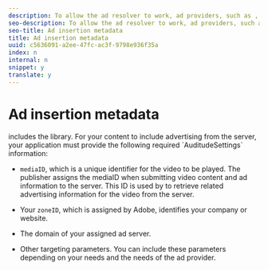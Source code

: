 ```yaml
---
description: To allow the ad resolver to work, ad providers, such as , require configuration values to enable your connection to the provider.
seo-description: To allow the ad resolver to work, ad providers, such as , require configuration values to enable your connection to the provider.
seo-title: Ad insertion metadata
title: Ad insertion metadata
uuid: c5636091-a2ee-47fc-ac3f-9798e936f35a
index: n
internal: n
snippet: y
translate: y
---
```


# Ad insertion metadata

 <!-- PH element: phrases/primetime-sdk-name --> includes the <!-- PH element: phrases/auditude-name --> library. For your content to include advertising from the <!-- PH element: phrases/auditude-name --> server, your application must provide the following required `AuditudeSettings` information: 
* `mediaID`, which is a unique identifier for the video to be played. The publisher assigns the mediaID when submitting video content and ad information to the  <!-- PH element: phrases/auditude-name-long --> server. This ID is used by <!-- PH element: phrases/auditude-name --> to retrieve related advertising information for the video from the server.

* Your `zoneID`, which is assigned by Adobe, identifies your company or website.
* The domain of your assigned ad server.
* Other targeting parameters. You can include these parameters depending on your needs and the needs of the ad provider.


